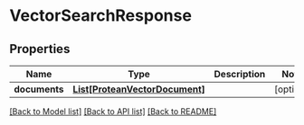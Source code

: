 # VectorSearchResponse


## Properties

Name | Type | Description | Notes
------------ | ------------- | ------------- | -------------
**documents** | [**List[ProteanVectorDocument]**](ProteanVectorDocument.md) |  | [optional] 

[[Back to Model list]](../README.md#documentation-for-models) [[Back to API list]](../README.md#documentation-for-api-endpoints) [[Back to README]](../README.md)


